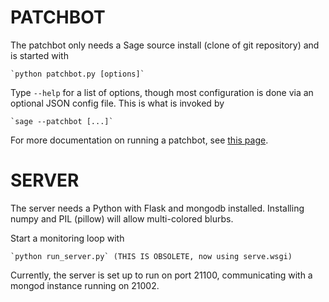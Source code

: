 # PATCHBOT

The patchbot only needs a Sage source install (clone of git repository)
and is started with

    `python patchbot.py [options]`

Type `--help` for a list of options, though most configuration is done via an optional JSON config file. This is what is invoked by

    `sage --patchbot [...]`

For more documentation on running a patchbot, see [this page][1].

[1]: http://wiki.sagemath.org/buildbot/details

# SERVER

The server needs a Python with Flask and mongodb installed. Installing numpy and PIL (pillow) will allow multi-colored blurbs.

Start a monitoring loop with

    `python run_server.py` (THIS IS OBSOLETE, now using serve.wsgi)

Currently, the server is set up to run on port 21100, communicating with a mongod instance running on 21002.

